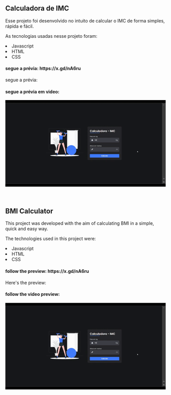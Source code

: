 <h2> Calculadora de IMC</h2>


<p>

Esse projeto foi desenvolvido no intuito de calcular o IMC de forma simples, rápida e fácil.

As tecnologias usadas nesse projeto foram:
<li>Javascript</li>
<li>HTML</li>
<li>CSS</li>

<h4>segue a prévia:  https://x.gd/nA6ru  </h4>
segue a prévia:
<h4>segue a prévia em video:  </h4> <img src="/bmi.gif">
  
</p>



<br>


<h2>BMI Calculator</h2>


<p>

This project was developed with the aim of calculating BMI in a simple, quick and easy way.

The technologies used in this project were:
<li>Javascript</li>
<li>HTML</li>
<li>CSS</li>

<h4>follow the preview: https://x.gd/nA6ru </h4>
Here's the preview:
<h4>follow the video preview: </h4> <img src="/bmi.gif">
  
</p>
